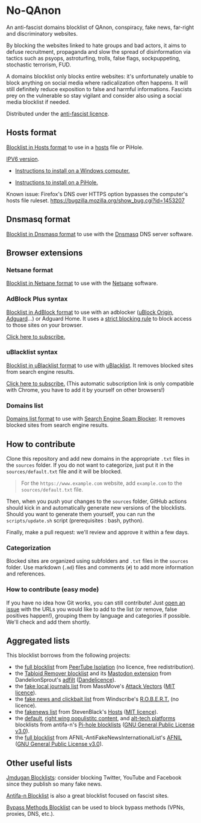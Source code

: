 # No-QAnon

An anti-fascist domains blocklist of QAnon, conspiracy, fake news, far-right and discriminatory websites.

By blocking the websites linked to hate groups and bad actors, it aims to defuse recruitment, propaganda and slow the spread of disinformation via tactics such as psyops, astroturfing, trolls, false flags, sockpuppeting, stochastic terrorism, FUD.

A domains blocklist only blocks entire websites: it's unfortunately unable to block anything on social media where radicalization often happens.
It will still definitely reduce exposition to false and harmful informations.
Fascists prey on the vulnerable so stay vigilant and consider also using a social media blocklist if needed.

Distributed under the [anti-fascist licence](https://github.com/rimu/no-qanon/blob/master/LICENSE.txt).

## Hosts format

[Blocklist in Hosts format](https://raw.githubusercontent.com/rimu/no-qanon/master/hosts.txt) to use in a [hosts](https://en.wikipedia.org/wiki/Hosts_(file)) file or PiHole.

[IPV6 version](https://raw.githubusercontent.com/rimu/no-qanon/master/hosts.txt.ipv6).

- [Instructions to install on a Windows computer.](https://github.com/yui-konnu/qanon-block-guide)

- [Instructions to install on a PiHole.](https://www.reddit.com/r/QAnonCasualties/comments/wekhem/how_to_use_pihole_to_block_q_related_websites/)

Known issue: Firefox's DNS over HTTPS option bypasses the computer's hosts file ruleset. https://bugzilla.mozilla.org/show_bug.cgi?id=1453207

## Dnsmasq format

[Blocklist in Dnsmasq format](https://raw.githubusercontent.com/rimu/no-qanon/master/dnsmasq.txt) to use with the [Dnsmasq](https://thekelleys.org.uk/dnsmasq/doc.html) DNS server software.

## Browser extensions

### Netsane format

[Blocklist in Netsane format](https://raw.githubusercontent.com/rimu/no-qanon/master/netsane.txt) to use with the [Netsane](https://github.com/rimu/netsane) software.

### AdBlock Plus syntax

[Blocklist in AdBlock format](https://raw.githubusercontent.com/rimu/no-qanon/master/adblock.txt) to use with an adblocker ([uBlock Origin](https://ublockorigin.com), [Adguard](https://adguard.com)…) or Adguard Home. It uses a [strict blocking rule](https://github.com/gorhill/uBlock/wiki/Strict-blocking) to block access to those sites on your browser.

[Click here to subscribe.](https://subscribe.adblockplus.org/?location=https://raw.githubusercontent.com/rimu/no-qanon/master/adblock.txt&title=No-QAnon)

### uBlacklist syntax

[Blocklist in uBlacklist format](https://raw.githubusercontent.com/rimu/no-qanon/master/ublacklist.txt) to use with [uBlacklist](https://github.com/iorate/ublacklist). It removes blocked sites from search engine results.

[Click here to subscribe.](https://iorate.github.io/ublacklist/subscribe?name=No-QAnon&url=https://raw.githubusercontent.com/rimu/no-qanon/master/ublacklist.txt) (This automatic subscription link is only compatible with Chrome, you have to add it by yourself on other browsers!)

### Domains list

[Domains list format](https://raw.githubusercontent.com/rimu/no-qanon/master/domains.txt) to use with [Search Engine Spam Blocker](https://github.com/no-cmyk/Search-Engine-Spam-Blocker). It removes blocked sites from search engine results.

## How to contribute

Clone this repository and add new domains in the appropriate `.txt` files in the `sources` folder. If you do not want to categorize, just put it in the `sources/default.txt` file and it will be blocked.

> For the `https://www.example.com` website, add `example.com` to the `sources/default.txt` file.

Then, when you push your changes to the `sources` folder, GitHub actions should kick in and automatically generate new versions of the blocklists. Should you want to generate them yourself, you can run the `scripts/update.sh` script (prerequisites : bash, python).

Finally, make a pull request: we'll review and approve it within a few days.

### Categorization

Blocked sites are organized using subfolders and `.txt` files in the `sources` folder. Use markdown (`.md`) files and comments (`#`) to add more information and references.

### How to contribute (easy mode)

If you have no idea how Git works, you can still contribute! Just [open an issue](https://github.com/rimu/no-qanon/issues) with the URLs you would like to add to the list (or remove, false positives happen!), grouping them by language and categories if possible. We'll check and add them shortly.

## Aggregated lists

This blocklist borrows from the following projects:
- the [full blocklist](https://peertube_isolation.frama.io/list/peertube_isolation.txt) from [PeerTube Isolation](https://peertube_isolation.frama.io/) (no licence, free redistribution).
- the [Tabloid Remover blocklist](https://github.com/DandelionSprout/adfilt/blob/master/Sensitive%20lists/TabloidRemover.txt) and its [Mastodon extension](https://github.com/DandelionSprout/adfilt/blob/master/Sensitive%20lists/TabloidRemover-MastodonCategoryForImports.csv) from DandelionSprout's [adfilt](https://github.com/DandelionSprout/adfilt) ([Dandelicence](https://github.com/DandelionSprout/adfilt/blob/master/LICENSE.md)).
- the [fake local journals list](https://github.com/MassMove/AttackVectors/blob/master/LocalJournals/fake-local-journals-list.txt) from MassMove's [Attack Vectors](https://github.com/MassMove/AttackVectors/) ([MIT licence](https://github.com/MassMove/AttackVectors/blob/master/LICENSE)).
- the [fake news and clickbait list](https://assets.windscribe.com/custom_blocklists/clickbait.txt) from Windscribe's [R.O.B.E.R.T.](https://windscribe.com/features/robert) (no licence).
- the [fakenews list](https://github.com/StevenBlack/hosts/blob/master/alternates/fakenews-only/hosts) from StevenBlack's [Hosts](https://github.com/StevenBlack/hosts) ([MIT licence](https://github.com/StevenBlack/hosts/blob/master/license.txt)).
- the [default](https://github.com/antifa-n/pihole/blob/master/blocklist.txt), [right wing populistitc content](https://github.com/antifa-n/pihole/blob/master/blocklist-pop.txt), and [alt-tech platforms](https://github.com/antifa-n/pihole/blob/master/blocklist-alttech.txt) blocklists from antifa-n's [Pi-hole blocklists](https://github.com/antifa-n/pihole) ([GNU General Public License v3.0](https://github.com/antifa-n/pihole/blob/master/LICENSE)).
- the [full blocklist](https://github.com/AFNIL-AntiFakeNewsInternationalList/AFNIL/blob/master/hosts) from AFNIL-AntiFakeNewsInternationalList's [AFNIL](https://github.com/AFNIL-AntiFakeNewsInternationalList/AFNIL) ([GNU General Public License v3.0](https://github.com/AFNIL-AntiFakeNewsInternationalList/AFNIL/blob/master/LICENSE)).

## Other useful lists

[Jmdugan Blocklists](https://github.com/jmdugan/blocklists/tree/master/corporations): consider blocking Twitter, YouTube and Facebook since they publish so many fake news.

[Antifa-n Blocklist](https://github.com/antifa-n/pihole/blob/master/blocklist.txt) is also a great blocklist focused on fascist sites.

[Bypass Methods Blocklist](https://github.com/nextdns/dns-bypass-methods) can be used to block bypass methods (VPNs, proxies, DNS, etc.).
